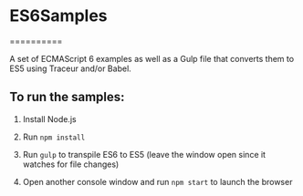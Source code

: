 # ES6Samples
==========

A set of ECMAScript 6 examples as well as a Gulp file that converts them to ES5 using Traceur and/or Babel.

## To run the samples:

1. Install Node.js

1. Run `npm install`

1. Run `gulp` to transpile ES6 to ES5 (leave the window open since it watches for file changes)

1. Open another console window and run `npm start` to launch the browser



